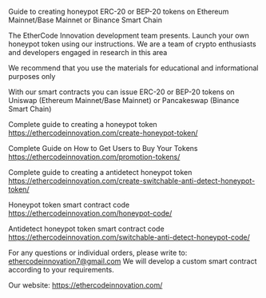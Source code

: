 Guide to creating honeypot ERC-20 or BEP-20 tokens on Ethereum Mainnet/Base Mainnet or Binance Smart Chain

The EtherCode Innovation development team presents. Launch your own honeypot token using our instructions. We are a team of crypto enthusiasts and developers engaged in research in this area

We recommend that you use the materials for educational and informational purposes only

With our smart contracts you can issue ERC-20 or BEP-20 tokens on Uniswap (Ethereum Mainnet/Base Mainnet) or Pancakeswap (Binance Smart Chain)

Сomplete guide to creating a honeypot token https://ethercodeinnovation.com/create-honeypot-token/

Complete Guide on How to Get Users to Buy Your Tokens https://ethercodeinnovation.com/promotion-tokens/

Complete guide to creating a antidetect honeypot token https://ethercodeinnovation.com/create-switchable-anti-detect-honeypot-token/

Honeypot token smart contract code https://ethercodeinnovation.com/honeypot-code/

Antidetect honeypot token smart contract code https://ethercodeinnovation.com/switchable-anti-detect-honeypot-code/

For any questions or individual orders, please write to: ethercodeinnovation7@gmail.com We will develop a custom smart contract according to your requirements.

Our website: https://ethercodeinnovation.com/